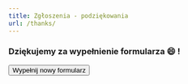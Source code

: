 ```yaml
---
title: Zgłoszenia - podziękowania
url: /thanks/
---
```


<script>
function goBack() {
    window.history.back();
}
</script>

### Dziękujemy za wypełnienie formularza :smile: !

<button onclick="goBack()">Wypełnij nowy formularz</button>
